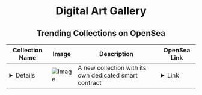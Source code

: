 <div align="center">

# Digital Art Gallery

## Trending Collections on OpenSea

| Collection Name                             | Image                                                                                     | Description              | OpenSea Link                                                                                          |
|---------------------------------------------|-------------------------------------------------------------------------------------------|--------------------------|--------------------------------------------------------------------------------------------------------|
| **<details><summary>My New Collection</summary>** | ![Image](https://i.seadn.io/s/raw/files/99616f6940aef3b2a281bb921ffc2062.png?w=500&auto=format?w=200&auto=format) | A new collection with its own dedicated smart contract | <details><summary>Link</summary>[My New Collection](https://opensea.io/collection/my-new-collection-13146)</details> |

</div>